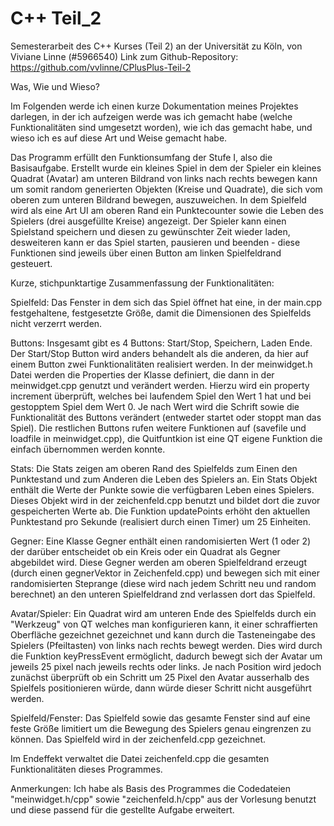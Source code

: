 # C++ Teil_2

Semesterarbeit des C++ Kurses (Teil 2) an der Universität zu Köln, von Viviane Linne (#5966540)
Link zum Github-Repository: https://github.com/vvlinne/CPlusPlus-Teil-2

Was, Wie und Wieso?

Im Folgenden werde ich einen kurze Dokumentation meines Projektes darlegen, in der ich aufzeigen werde was ich gemacht habe (welche Funktionalitäten sind umgesetzt worden), wie ich das gemacht habe, und wieso ich es auf diese Art und Weise gemacht habe.

Das Programm erfüllt den Funktionsumfang der Stufe I, also die Basisaufgabe. Erstellt wurde ein kleines Spiel in dem der Spieler ein kleines Quadrat (Avatar) am unteren Bildrand von links nach rechts bewegen kann um somit random generierten Objekten (Kreise und Quadrate), die sich vom oberen zum unteren Bildrand bewegen, auszuweichen. In dem Spielfeld wird als eine Art UI am oberen Rand ein Punktecounter sowie die Leben des Spielers (drei ausgefüllte Kreise) angezeigt. Der Spieler kann einen Spielstand speichern und diesen zu gewünschter Zeit wieder laden, desweiteren kann er das Spiel starten, pausieren und beenden - diese Funktionen sind jeweils über einen Button am linken Spielfeldrand gesteuert.


Kurze, stichpunktartige Zusammenfassung der Funktionalitäten:

Spielfeld: Das Fenster in dem sich das Spiel öffnet hat eine, in der main.cpp festgehaltene, festgesetzte Größe, damit die Dimensionen des Spielfelds nicht verzerrt werden.

Buttons: Insgesamt gibt es 4 Buttons: Start/Stop, Speichern, Laden Ende. Der Start/Stop Button wird anders behandelt als die anderen, da hier auf einem Button zwei Funktionalitäten realisiert werden. In der meinwidget.h Datei werden die Properties der Klasse definiert, die dann in der meinwidget.cpp genutzt und verändert werden. Hierzu wird ein property increment überprüft, welches bei laufendem Spiel den Wert 1 hat und bei gestopptem Spiel dem Wert 0. Je nach Wert wird die Schrift sowie die Funktionalität des Buttons verändert (entweder startet oder stoppt man das Spiel).
Die restlichen Buttons rufen weitere Funktionen auf (savefile und loadfile in meinwidget.cpp), die Quitfuntkion ist eine QT eigene Funktion die einfach übernommen werden konnte.

Stats: Die Stats zeigen am oberen Rand des Spielfelds zum Einen den Punktestand und zum Anderen die Leben des Spielers an. Ein Stats Objekt enthält die Werte der Punkte sowie die verfügbaren Leben eines Spielers. Dieses Objekt wird in der zeichenfeld.cpp benutzt und bildet dort die zuvor gespeicherten Werte ab. Die Funktion updatePoints erhöht den aktuellen Punktestand pro Sekunde (realisiert durch einen Timer) um 25 Einheiten.

Gegner: Eine Klasse Gegner enthält einen randomisierten Wert (1 oder 2) der darüber entscheidet ob ein Kreis oder ein Quadrat als Gegner abgebildet wird. Diese Gegner werden am oberen Spielfeldrand erzeugt (durch einen gegnerVektor in Zeichenfeld.cpp) und bewegen sich mit einer randomisierten Steprange (diese wird nach jedem Schritt neu und random berechnet) an den unteren Spielfeldrand znd verlassen dort das Spielfeld.

Avatar/Spieler: Ein Quadrat wird am unteren Ende des Spielfelds durch ein "Werkzeug" von QT welches man konfigurieren kann, it einer schraffierten Oberfläche gezeichnet gezeichnet und kann durch die Tasteneingabe des Spielers (Pfeiltasten) von links nach rechts bewegt werden. Dies wird durch die Funktion keyPressEvent ermöglicht, dadurch bewegt sich der Avatar um jeweils 25 pixel nach jeweils rechts oder links. Je nach Position wird jedoch zunächst überprüft ob ein Schritt um 25 Pixel den Avatar ausserhalb des Spielfels positionieren würde, dann würde dieser Schritt nicht ausgeführt werden.

Spielfeld/Fenster: Das Spielfeld sowie das gesamte Fenster sind auf eine feste Größe limitiert um die Bewegung des Spielers genau eingrenzen zu können. Das Spielfeld wird in der zeichenfeld.cpp gezeichnet.

Im Endeffekt verwaltet die Datei zeichenfeld.cpp die gesamten Funktionalitäten dieses Programmes.

Anmerkungen:
Ich habe als Basis des Programmes die Codedateien "meinwidget.h/cpp" sowie "zeichenfeld.h/cpp" aus der Vorlesung benutzt und diese passend für die gestellte Aufgabe erweitert.
